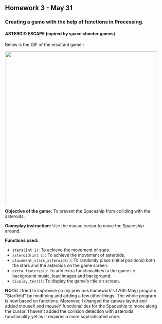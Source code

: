 ## Homework 3 - May 31

###  Creating a game with the help of functions in Processing.

#### ASTEROID ESCAPE (inpired by space shooter games)

Below is the GIF of the resultant game :

<img src="https://github.com/ronit-singh/Intro_to_IM/blob/main/May%2031/asteroidescape.gif" height="500">

**Objective of the game:** To prevent the Spaceship from colliding with the asteroids.

**Gameplay instruction:** Use the mouse cursor to move the Spaceship around.

**Functions used:**
- ````stars(int i)````: To achieve the movement of stars.
- ````asteroid(int i)````: To achieve the movement of asteroids.
- ````placement_stars_asteroids()````: To randomly place (initial positions) both the stars and the asteroids on the game screen.
- ````extra_features()````: To add extra functionalities to the game i.e. background music, load images and background.
- ````display_text()````: To display the game's title on screen.

**NOTE:** I tried to improvise on my previous homework's (26th May) program "Starfield" by modifying and adding a few other things. The whole program is now based on functions. Moreover, I changed the canvas layout and added mouseX and mouseY functionalities for the Spaceship to move along the cursor. I haven't added the collision detection with asteroids functionality yet as it requires a more sophisticated code.
